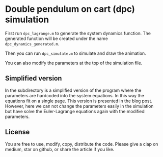 # Double pendulum on cart (dpc) simulation

First run `dpc_lagrange.m` to generate the system dynamics function. The generated function will be created under the name `dpc_dynamics_generated.m`.

Then you can run `dpc_simulate.m` to simulate and draw the animation.

You can also modify the parameters at the top of the simulation file.

## Simplified version

In the subdirectory is a simplified version of the program where the parameters are hardcoded into the system equations. In this way the equations fit on a single page. This version is presented in the blog post. However, here we can not change the parameters easily in the simulation but have solve the Euler-Lagrange equations again with the modified parameters.

## License

You are free to use, modify, copy, distribute the code. Please give a clap on medium, star on github, or share the article if you like.
